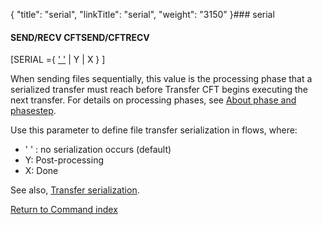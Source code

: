 {
    "title": "serial",
    "linkTitle": "serial",
    "weight": "3150"
}### serial

#### SEND/RECV CFTSEND/CFTRECV

\[SERIAL ={ <u>' '</u> | Y | X } \]

When sending files sequentially, this value is the processing phase that a serialized transfer must reach before Transfer CFT begins executing the next transfer. For details on processing phases, see <a href="../../../../concepts/phase_and_phasestep" class="MCXref xref">About phase and phasestep</a>.

Use this parameter to define file transfer serialization in flows, where:

- ' ' : no serialization occurs (default)
- Y: Post-processing
- X: Done

See also, [Transfer serialization](../../../../app_integration_intro/transfer_serialization).

[Return to Command index](../../)
